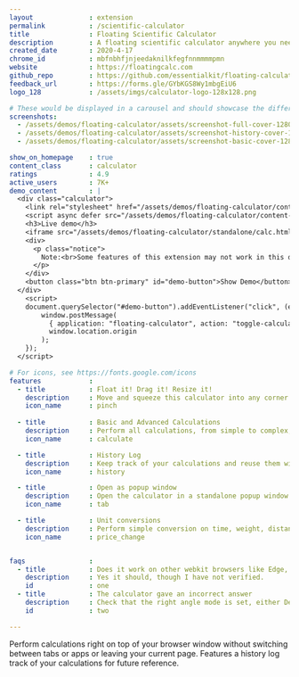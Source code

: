 ```yaml
---
layout              : extension
permalink           : /scientific-calculator
title               : Floating Scientific Calculator
description         : A floating scientific calculator anywhere you need it
created_date        : 2020-4-17
chrome_id           : mbfnbhfjnjeedaknilkfegfnnmmmmpmn
website             : https://floatingcalc.com
github_repo         : https://github.com/essentialkit/floating-calculator
feedback_url        : https://forms.gle/GYbKGS8Wy1mbgEiU6
logo_128            : /assets/imgs/calculator-logo-128x128.png

# These would be displayed in a carousel and should showcase the different UIs of the extension.
screenshots:
  - /assets/demos/floating-calculator/assets/screenshot-full-cover-1280x800.JPEG
  - /assets/demos/floating-calculator/assets/screenshot-history-cover-1280x800.JPEG
  - /assets/demos/floating-calculator/assets/screenshot-basic-cover-1280x800.JPEG

show_on_homepage    : true
content_class       : calculator
ratings             : 4.9
active_users        : 7K+
demo_content        : |
  <div class="calculator">
    <link rel="stylesheet" href="/assets/demos/floating-calculator/content-script/content-script.css">
    <script async defer src="/assets/demos/floating-calculator/content-script/content-script.js"></script>
    <h3>Live demo</h3>
    <iframe src="/assets/demos/floating-calculator/standalone/calc.html"></iframe>
    <div>      
      <p class="notice">
        Note:<br>Some features of this extension may not work in this demo due to inability to access the relevant Chrome Extension APIs / UIs from a page context.
      </p>
    </div>
    <button class="btn btn-primary" id="demo-button">Show Demo</button>
  </div> 
    <script>
    document.querySelector("#demo-button").addEventListener("click", (event) => {
        window.postMessage(
          { application: "floating-calculator", action: "toggle-calculator", mode: "demo"},
          window.location.origin
        );
    });
  </script>

# For icons, see https://fonts.google.com/icons
features            :
  - title           : Float it! Drag it! Resize it!
    description     : Move and squeeze this calculator into any corner of the page for convenient access.
    icon_name       : pinch
    
  - title           : Basic and Advanced Calculations
    description     : Perform all calculations, from simple to complex, with ease and accuracy..
    icon_name       : calculate

  - title           : History Log
    description     : Keep track of your calculations and reuse them with one click.
    icon_name       : history

  - title           : Open as popup window
    description     : Open the calculator in a standalone popup window or new tab when page-insertion is not possible.
    icon_name       : tab

  - title           : Unit conversions
    description     : Perform simple conversion on time, weight, distance etc by typing it, as in 100lbs to kg. 
    icon_name       : price_change


faqs                :
  - title           : Does it work on other webkit browsers like Edge, Opera, Brave?
    description     : Yes it should, though I have not verified.
    id              : one
  - title           : The calculator gave an incorrect answer
    description     : Check that the right angle mode is set, either Degrees or Radians.
    id              : two

---
```


Perform calculations right on top of your browser window without switching between tabs or apps or leaving your current page. Features a history log track of your calculations for future reference.